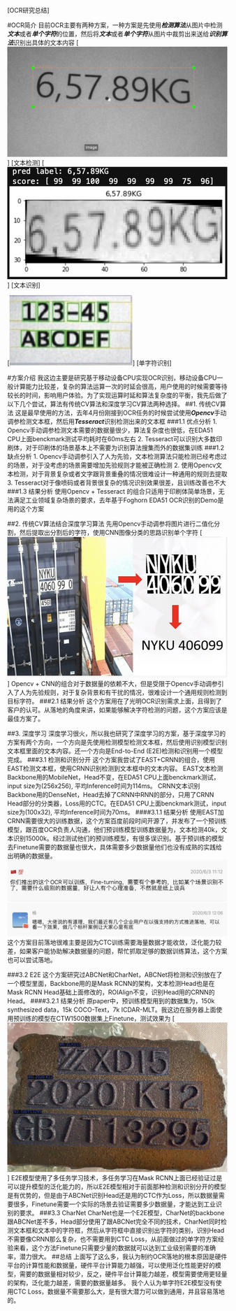 [OCR研究总结]

#OCR简介
目前OCR主要有两种方案，一种方案是先使用***检测算法***从图片中检测***文本***或者***单个字符***的位置，然后将***文本***或者***单个字符***从图片中裁剪出来送给***识别算法***识别出具体的文本内容
[![](./_image/2020-05-08-16-26-51.jpg?r=50)]
[文本检测]
[![](./_image/2020-05-08-16-27-48.jpg?r=50)]
[文本识别]

[![](./_image/2020-06-14-00-45-46.jpg)]
[单字符识别]


#方案介绍
我这边主要是研究基于移动设备CPU实现OCR识别，移动设备CPU一般计算能力比较差，复杂的算法运算一次的时延会很高，用户使用的时候需要等待较长的时间，影响用户体验。为了实现运算时延和算法复杂度的平衡，我先后做了以下几个尝试，算法有传统CV算法和深度学习CV算法两种选择。
##1. 传统CV算法
这是最早使用的方法，去年4月份刚接到OCR任务的时候尝试使用***Opencv***手动调参检测文本框，然后用***Tesseract***识别检测出来的文本框
###1.1 优点分析
    1. Opencv手动调参检测文本需要的数据量很少，算法复杂度也很低，在EDA51 CPU上面benckmark测试平均耗时在60ms左右
    2. Tesseract可以识别大多数印刷体，对于印刷体的场景基本上不需要为识别算法搜集而外的数据集训练
###1.2 缺点分析
    1. Opencv手动调参引入了人为先验，文本检测算法只能检测已经考虑过的场景，对于没考虑的场景需要增加先验规则才能被正确检测
    2. 使用Opencv文本检测，对于背景复杂或者文字跟背景重叠的情况很难设计一种通用的规则去提取
    3. Tesseract对于像喷码或者背景很复杂的情况识别效果很差，且训练改善也不大
###1.3 结果分析
    使用Opencv + Tesseract 的组合只适用于印刷体简单场景，无法满足工业领域复杂场景的要求，去年基于Foghorn EDA51 OCR识别的Demo是用的这个方案

##2. 传统CV算法结合深度学习算法
先用Opencv手动调参将图片进行二值化分割，然后提取出分割后的字符，使用CNN图像分类的思路识别单个字符
[![](./_image/2020-05-08-16-16-08.jpg?r=50)]
Opencv + CNN的组合对于数据量的依赖不大，但是受限于Opencv手动调参引入了人为先验规则，对于复杂背景和有干扰的情况，很难设计一个通用规则检测到目标字符。
###2.1 结果分析
    这个方案用在了光明OCR识别需求上面，且得到了客户的认可。从落地的角度来讲，如果能够解决字符检测的问题，这个方案应该是最佳方案了。

##3. 深度学习
深度学习很火，所以我也研究了深度学习的方案，基于深度学习的方案有两个方向，一个方向是先使用检测模型检测文本框，然后使用识别模型识别文本框里面的文本内容。还一个方向是End-to-End (E2E)检测和识别用一个模型完成。
###3.1 检测和识别分开
这个方案我尝试了EAST+CRNN的组合，使用EAST检测文本框，使用CRNN识别检测到文本框中的文本内容。
EAST文本检测Backbone用的MobileNet，Head不变，在EDA51 CPU上面benckmark测试，input size为(256x256), 平均Inference时间为114ms。
CRNN文本识别Backbone用的DenseNet，Head去掉了CRNN中RNN的部分，只用了CRNN Head部分的分类器，Loss用的CTC。在EDA51 CPU上面benckmark测试，input size为(100x32), 平均Inference时间为70ms。
####3.1.1 结果分析
    使用EAST加CRNN需要很大的训练数据，这个方案百度前段时间开源了，并发布了一个预训练模型，跟百度OCR负责人沟通，他们预训练模型训练数据量为，文本检测40k，文本识别15000k。经过测试他们的预训练模型，有很多误识别。基于预训练的模型去Finetune需要的数据量也很大，具体需要多少数据量他们也没有成熟的实践给出明确的数据量。
![](./_image/2020-06-12-18-03-32.jpg?r=90)
![](./_image/2020-06-12-18-00-33.jpg?r=90)
    这个方案目前落地很难主要是因为CTC训练需要海量数据才能收敛，泛化能力较差，如果客户能协助解决数据量的问题，帮忙抓取足够的数据训练算法，这个方案也可以尝试落地。

###3.2 E2E
这个方案研究过ABCNet和CharNet，ABCNet将检测和识别放在了一个模型里面，Backbone用的是Mask RCNN的架构，文本检测Head也是在Mask RCNN Head基础上面修改的，ROIAlign不变，识别Head用的CRNN的Head。
####3.2.1 结果分析
    原paper中，预训练模型用到的数据集为，150k synthesized data，15k COCO-Text，7k ICDAR-MLT。我这边在服务器上面使用预训练的模型在CTW1500数据集上Finetune，测试效果为
[![](./_image/2020-06-12-14-15-28.jpg?r=100)]
E2E模型使用了多任务学习技术，多任务学习在Mask RCNN上面已经验证过是可以提升模型的泛化能力的，所以E2E模型相对于前面那种检测和识别分开的模型是有优势的，但是由于ABCNet识别Head还是用的CTC作为Loss，所以数据量需要很多，Finetune需要一个实际的场景去验证需要多少数据量，才能达到工业识别的要求。
###3.3 CharNet
CharNet也是一个E2E模型，CharNet的backbone跟ABCNet差不多，Head部分使用了跟ABCNet完全不同的技术，CharNet同时检测文本框和文本中的字符框，然后从字符框中直接识别出字符的类别，识别Head不需要像CRNN那么复杂，也不需要用到CTC Loss，从前面做过的单字符方案经验来看，这个方法Finetune只需要少量的数据就可以达到工业级别需要的准确率，潜力很大。
##总结
上面写了这么多，我认为制约OCR落地的根本原因是硬件平台的计算性能和数据量，硬件平台计算能力越强，可以使用泛化性能更好的模型，需要的数据量相对较少，反之，硬件平台计算能力越差，模型需要使用更轻量的架构，泛化能力越差，需要的数据量越多。
我个人认为单字符E2E模型没有使用CTC Loss，数据量不需要那么大，是有很大潜力可以做到通用，并且容易落地的。



